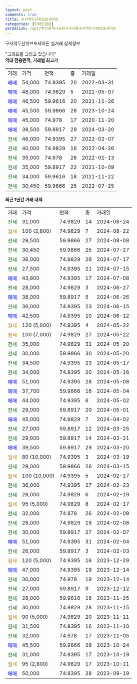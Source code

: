 ```yaml
---
layout: post
comments: true
title: 구서역두산위브포세이돈
categories: [아파트정보]
permalink: /apt/부산광역시금정구구서동구서역두산위브포세이돈
---
```


구서역두산위브포세이돈 실거래 상세정보

<script type="text/javascript">
  google.charts.load('current', {'packages':['line', 'corechart']});
  google.charts.setOnLoadCallback(drawChart);

  function drawChart() {
    var data = new google.visualization.DataTable();
    data.addColumn('date', '거래일');
    data.addColumn('number', "매매");
    data.addColumn('number', "전세");
    data.addColumn('number', "전매");

    data.addRows([[new Date(Date.parse("2024-08-24")), null, 31000, null], [new Date(Date.parse("2024-08-22")), null, null, null], [new Date(Date.parse("2024-08-08")), null, 29500, null], [new Date(Date.parse("2024-07-27")), null, 30450, null], [new Date(Date.parse("2024-07-17")), null, 36000, null], [new Date(Date.parse("2024-07-15")), null, 27500, null], [new Date(Date.parse("2024-07-08")), 43800, null, null], [new Date(Date.parse("2024-06-27")), null, 28000, null], [new Date(Date.parse("2024-06-26")), 38000, null, null], [new Date(Date.parse("2024-06-15")), null, 36000, null], [new Date(Date.parse("2024-06-12")), 42500, null, null], [new Date(Date.parse("2024-05-22")), null, null, null], [new Date(Date.parse("2024-05-22")), null, null, null], [new Date(Date.parse("2024-05-20")), null, 35000, null], [new Date(Date.parse("2024-05-20")), null, 30000, null], [new Date(Date.parse("2024-05-17")), null, 34500, null], [new Date(Date.parse("2024-05-16")), null, 34000, null], [new Date(Date.parse("2024-05-08")), 51000, null, null], [new Date(Date.parse("2024-05-04")), 37700, null, null], [new Date(Date.parse("2024-05-02")), 44000, null, null], [new Date(Date.parse("2024-05-01")), null, 29000, null], [new Date(Date.parse("2024-04-02")), 45000, null, null], [new Date(Date.parse("2024-03-25")), null, 27000, null], [new Date(Date.parse("2024-03-21")), null, 29000, null], [new Date(Date.parse("2024-03-20")), 39500, null, null], [new Date(Date.parse("2024-03-19")), null, null, null], [new Date(Date.parse("2024-03-15")), null, 29000, null], [new Date(Date.parse("2024-02-27")), null, null, null], [new Date(Date.parse("2024-02-23")), null, 36000, null], [new Date(Date.parse("2024-02-19")), null, 28000, null], [new Date(Date.parse("2024-02-17")), null, null, null], [new Date(Date.parse("2024-02-09")), null, 32000, null], [new Date(Date.parse("2024-02-08")), null, 28000, null], [new Date(Date.parse("2024-02-07")), null, 30000, null], [new Date(Date.parse("2024-02-04")), 51000, null, null], [new Date(Date.parse("2024-02-03")), null, 26000, null], [new Date(Date.parse("2023-12-29")), null, null, null], [new Date(Date.parse("2023-12-14")), 47000, null, null], [new Date(Date.parse("2023-12-14")), null, 30000, null], [new Date(Date.parse("2023-12-12")), null, 27000, null], [new Date(Date.parse("2023-11-25")), null, 28000, null], [new Date(Date.parse("2023-11-15")), null, 30000, null], [new Date(Date.parse("2023-11-11")), null, null, null], [new Date(Date.parse("2023-11-10")), null, 31500, null], [new Date(Date.parse("2023-11-05")), null, 32000, null], [new Date(Date.parse("2023-10-24")), 45500, null, null], [new Date(Date.parse("2023-10-19")), null, 31000, null], [new Date(Date.parse("2023-10-11")), null, null, null], [new Date(Date.parse("2023-09-19")), 50000, null, null]]);

    var options = {
      hAxis: {
        format: 'yyyy/MM/dd'
      },    
      lineWidth: 0,
      pointsVisible: true,    
      title: '최근 1년간 유형별 실거래가 분포',
      legend: { position: 'bottom' }
    };

    var formatter = new google.visualization.NumberFormat({pattern:'###,###'} );
    formatter.format(data, 1);
    formatter.format(data, 2);
    
    setTimeout(function() {
        var chart = new google.visualization.LineChart(document.getElementById('columnchart_material'));
        chart.draw(data, (options));
        document.getElementById('loading').style.display = 'none';
    }, 200);
  }
</script>


<div id="loading" style="z-index:20; display: block; margin-left: 0px">"그래프를 그리고 있습니다"</div>
<div id="columnchart_material" style="width: 95%; margin-left: 0px; display: block"></div>
<!-- contents start -->
<b>역대 전용면적, 거래별 최고가</b>
<table class="sortable">
    <tr>
      <td>거래</td>
      <td>가격</td>
      <td>면적</td>
      <td>층</td>
      <td>거래일</td>
    </tr>
        <tr>
          <td><a style="color: blue">매매</a></td>
          <td>54,000</td>
          <td>74.9395</td>
          <td>20</td>
          <td>2022-03-31</td>
        </tr>            <tr>
          <td><a style="color: blue">매매</a></td>
          <td>48,000</td>
          <td>74.9829</td>
          <td>5</td>
          <td>2021-05-07</td>
        </tr>            <tr>
          <td><a style="color: blue">매매</a></td>
          <td>46,500</td>
          <td>59.9616</td>
          <td>20</td>
          <td>2021-11-26</td>
        </tr>            <tr>
          <td><a style="color: blue">매매</a></td>
          <td>45,500</td>
          <td>59.9866</td>
          <td>28</td>
          <td>2023-10-24</td>
        </tr>            <tr>
          <td><a style="color: blue">매매</a></td>
          <td>45,000</td>
          <td>74.978</td>
          <td>17</td>
          <td>2020-11-20</td>
        </tr>            <tr>
          <td><a style="color: blue">매매</a></td>
          <td>39,500</td>
          <td>59.8917</td>
          <td>29</td>
          <td>2024-03-20</td>
        </tr>        
        <tr>
              <td><a style="color: darkgreen">전세</a></td>
              <td>46,000</td>
              <td>74.9395</td>
              <td>27</td>
              <td>2022-02-07</td>
            </tr>            <tr>
              <td><a style="color: darkgreen">전세</a></td>
              <td>40,000</td>
              <td>74.9829</td>
              <td>16</td>
              <td>2022-04-26</td>
            </tr>            <tr>
              <td><a style="color: darkgreen">전세</a></td>
              <td>35,000</td>
              <td>74.978</td>
              <td>26</td>
              <td>2022-01-13</td>
            </tr>            <tr>
              <td><a style="color: darkgreen">전세</a></td>
              <td>35,000</td>
              <td>59.8917</td>
              <td>22</td>
              <td>2021-10-09</td>
            </tr>            <tr>
              <td><a style="color: darkgreen">전세</a></td>
              <td>34,000</td>
              <td>59.9616</td>
              <td>18</td>
              <td>2021-11-22</td>
            </tr>            <tr>
              <td><a style="color: darkgreen">전세</a></td>
              <td>30,450</td>
              <td>59.9866</td>
              <td>25</td>
              <td>2022-07-25</td>
            </tr>        
    
</table>

<b>최근 1년간 거래 내역</b>

<table class="sortable">
    <tr>
      <td>거래</td>
      <td>가격</td>
      <td>면적</td>
      <td>층</td>
      <td>거래일</td>
    </tr>
    <tr>
      <td><a style="color: darkgreen">전세</a></td>
      <td>31,000</td>
      <td>74.9829</td>
      <td>14</td>
      <td>2024-08-24</td>
    </tr>          <tr>
      <td><a style="color: darkgoldenrod">월세</a></td>
      <td>100 (2,800)</td>
      <td>74.9829</td>
      <td>7</td>
      <td>2024-08-22</td>
    </tr>          <tr>
      <td><a style="color: darkgreen">전세</a></td>
      <td>29,500</td>
      <td>59.9866</td>
      <td>27</td>
      <td>2024-08-08</td>
    </tr>          <tr>
      <td><a style="color: darkgreen">전세</a></td>
      <td>30,450</td>
      <td>59.9866</td>
      <td>25</td>
      <td>2024-07-27</td>
    </tr>          <tr>
      <td><a style="color: darkgreen">전세</a></td>
      <td>36,000</td>
      <td>74.9829</td>
      <td>26</td>
      <td>2024-07-17</td>
    </tr>          <tr>
      <td><a style="color: darkgreen">전세</a></td>
      <td>27,500</td>
      <td>74.9395</td>
      <td>21</td>
      <td>2024-07-15</td>
    </tr>          <tr>
      <td><a style="color: blue">매매</a></td>
      <td>43,800</td>
      <td>74.9395</td>
      <td>17</td>
      <td>2024-07-08</td>
    </tr>          <tr>
      <td><a style="color: darkgreen">전세</a></td>
      <td>28,000</td>
      <td>74.9829</td>
      <td>3</td>
      <td>2024-06-27</td>
    </tr>          <tr>
      <td><a style="color: blue">매매</a></td>
      <td>38,000</td>
      <td>59.8917</td>
      <td>5</td>
      <td>2024-06-26</td>
    </tr>          <tr>
      <td><a style="color: darkgreen">전세</a></td>
      <td>36,000</td>
      <td>74.9395</td>
      <td>23</td>
      <td>2024-06-15</td>
    </tr>          <tr>
      <td><a style="color: blue">매매</a></td>
      <td>42,500</td>
      <td>74.9395</td>
      <td>10</td>
      <td>2024-06-12</td>
    </tr>          <tr>
      <td><a style="color: darkgoldenrod">월세</a></td>
      <td>120 (5,000)</td>
      <td>74.9395</td>
      <td>4</td>
      <td>2024-05-22</td>
    </tr>          <tr>
      <td><a style="color: darkgoldenrod">월세</a></td>
      <td>100 (7,000)</td>
      <td>74.9829</td>
      <td>27</td>
      <td>2024-05-22</td>
    </tr>          <tr>
      <td><a style="color: darkgreen">전세</a></td>
      <td>35,000</td>
      <td>74.9829</td>
      <td>31</td>
      <td>2024-05-20</td>
    </tr>          <tr>
      <td><a style="color: darkgreen">전세</a></td>
      <td>30,000</td>
      <td>59.9866</td>
      <td>30</td>
      <td>2024-05-20</td>
    </tr>          <tr>
      <td><a style="color: darkgreen">전세</a></td>
      <td>34,500</td>
      <td>74.9395</td>
      <td>23</td>
      <td>2024-05-17</td>
    </tr>          <tr>
      <td><a style="color: darkgreen">전세</a></td>
      <td>34,000</td>
      <td>74.9395</td>
      <td>20</td>
      <td>2024-05-16</td>
    </tr>          <tr>
      <td><a style="color: blue">매매</a></td>
      <td>51,000</td>
      <td>74.9395</td>
      <td>28</td>
      <td>2024-05-08</td>
    </tr>          <tr>
      <td><a style="color: blue">매매</a></td>
      <td>37,700</td>
      <td>59.9866</td>
      <td>16</td>
      <td>2024-05-04</td>
    </tr>          <tr>
      <td><a style="color: blue">매매</a></td>
      <td>44,000</td>
      <td>74.9395</td>
      <td>6</td>
      <td>2024-05-02</td>
    </tr>          <tr>
      <td><a style="color: darkgreen">전세</a></td>
      <td>29,000</td>
      <td>59.8917</td>
      <td>20</td>
      <td>2024-05-01</td>
    </tr>          <tr>
      <td><a style="color: blue">매매</a></td>
      <td>45,000</td>
      <td>74.9829</td>
      <td>7</td>
      <td>2024-04-02</td>
    </tr>          <tr>
      <td><a style="color: darkgreen">전세</a></td>
      <td>27,000</td>
      <td>59.8917</td>
      <td>12</td>
      <td>2024-03-25</td>
    </tr>          <tr>
      <td><a style="color: darkgreen">전세</a></td>
      <td>29,000</td>
      <td>59.8917</td>
      <td>14</td>
      <td>2024-03-21</td>
    </tr>          <tr>
      <td><a style="color: blue">매매</a></td>
      <td>39,500</td>
      <td>59.8917</td>
      <td>29</td>
      <td>2024-03-20</td>
    </tr>          <tr>
      <td><a style="color: darkgoldenrod">월세</a></td>
      <td>80 (10,000)</td>
      <td>74.9395</td>
      <td>3</td>
      <td>2024-03-19</td>
    </tr>          <tr>
      <td><a style="color: darkgreen">전세</a></td>
      <td>29,000</td>
      <td>59.9866</td>
      <td>26</td>
      <td>2024-03-15</td>
    </tr>          <tr>
      <td><a style="color: darkgoldenrod">월세</a></td>
      <td>100 (10,000)</td>
      <td>74.9395</td>
      <td>5</td>
      <td>2024-02-27</td>
    </tr>          <tr>
      <td><a style="color: darkgreen">전세</a></td>
      <td>36,000</td>
      <td>74.9395</td>
      <td>27</td>
      <td>2024-02-23</td>
    </tr>          <tr>
      <td><a style="color: darkgreen">전세</a></td>
      <td>28,000</td>
      <td>74.9829</td>
      <td>6</td>
      <td>2024-02-19</td>
    </tr>          <tr>
      <td><a style="color: darkgoldenrod">월세</a></td>
      <td>95 (5,000)</td>
      <td>74.9829</td>
      <td>8</td>
      <td>2024-02-17</td>
    </tr>          <tr>
      <td><a style="color: darkgreen">전세</a></td>
      <td>32,000</td>
      <td>74.978</td>
      <td>26</td>
      <td>2024-02-09</td>
    </tr>          <tr>
      <td><a style="color: darkgreen">전세</a></td>
      <td>28,000</td>
      <td>74.9829</td>
      <td>18</td>
      <td>2024-02-08</td>
    </tr>          <tr>
      <td><a style="color: darkgreen">전세</a></td>
      <td>30,000</td>
      <td>59.8917</td>
      <td>27</td>
      <td>2024-02-07</td>
    </tr>          <tr>
      <td><a style="color: blue">매매</a></td>
      <td>51,000</td>
      <td>74.9395</td>
      <td>31</td>
      <td>2024-02-04</td>
    </tr>          <tr>
      <td><a style="color: darkgreen">전세</a></td>
      <td>26,000</td>
      <td>59.8917</td>
      <td>3</td>
      <td>2024-02-03</td>
    </tr>          <tr>
      <td><a style="color: darkgoldenrod">월세</a></td>
      <td>120 (5,000)</td>
      <td>74.9395</td>
      <td>16</td>
      <td>2023-12-29</td>
    </tr>          <tr>
      <td><a style="color: blue">매매</a></td>
      <td>47,000</td>
      <td>74.9395</td>
      <td>19</td>
      <td>2023-12-14</td>
    </tr>          <tr>
      <td><a style="color: darkgreen">전세</a></td>
      <td>30,000</td>
      <td>74.978</td>
      <td>19</td>
      <td>2023-12-14</td>
    </tr>          <tr>
      <td><a style="color: darkgreen">전세</a></td>
      <td>27,000</td>
      <td>59.8917</td>
      <td>9</td>
      <td>2023-12-12</td>
    </tr>          <tr>
      <td><a style="color: darkgreen">전세</a></td>
      <td>28,000</td>
      <td>59.9616</td>
      <td>18</td>
      <td>2023-11-25</td>
    </tr>          <tr>
      <td><a style="color: darkgreen">전세</a></td>
      <td>30,000</td>
      <td>74.9829</td>
      <td>28</td>
      <td>2023-11-15</td>
    </tr>          <tr>
      <td><a style="color: darkgoldenrod">월세</a></td>
      <td>90 (5,000)</td>
      <td>74.9829</td>
      <td>20</td>
      <td>2023-11-11</td>
    </tr>          <tr>
      <td><a style="color: darkgreen">전세</a></td>
      <td>31,500</td>
      <td>74.9395</td>
      <td>16</td>
      <td>2023-11-10</td>
    </tr>          <tr>
      <td><a style="color: darkgreen">전세</a></td>
      <td>32,000</td>
      <td>74.978</td>
      <td>17</td>
      <td>2023-11-05</td>
    </tr>          <tr>
      <td><a style="color: blue">매매</a></td>
      <td>45,500</td>
      <td>59.9866</td>
      <td>28</td>
      <td>2023-10-24</td>
    </tr>          <tr>
      <td><a style="color: darkgreen">전세</a></td>
      <td>31,000</td>
      <td>74.9395</td>
      <td>17</td>
      <td>2023-10-19</td>
    </tr>          <tr>
      <td><a style="color: darkgoldenrod">월세</a></td>
      <td>95 (2,800)</td>
      <td>74.9829</td>
      <td>17</td>
      <td>2023-10-11</td>
    </tr>          <tr>
      <td><a style="color: blue">매매</a></td>
      <td>50,000</td>
      <td>74.9395</td>
      <td>28</td>
      <td>2023-09-19</td>
    </tr>      </table>
<!-- contents end -->    

